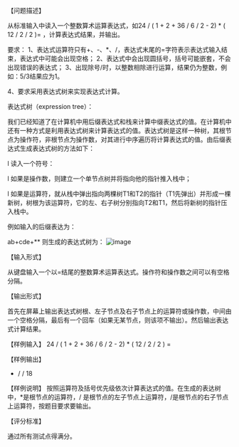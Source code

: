 【问题描述】

从标准输入中读入一个整数算术运算表达式，如24 / ( 1 + 2 + 36 / 6 / 2 - 2) * ( 12 / 2 / 2 )= ，计算表达式结果，并输出。

要求：
1、表达式运算符只有+、-、*、/，表达式末尾的=字符表示表达式输入结束，表达式中可能会出现空格；
2、表达式中会出现圆括号，括号可能嵌套，不会出现错误的表达式；
3、出现除号/时，以整数相除进行运算，结果仍为整数，例如：5/3结果应为1。

4、要求采用表达式树来实现表达式计算。

表达式树（expression tree）：

我们已经知道了在计算机中用后缀表达式和栈来计算中缀表达式的值。在计算机中还有一种方式是利用表达式树来计算表达式的值。表达式树是这样一种树，其根节点为操作符，非根节点为操作数，对其进行中序遍历将计算表达式的值。由后缀表达式生成表达式树的方法如下：

l  读入一个符号：

l  如果是操作数，则建立一个单节点树并将指向他的指针推入栈中；

l  如果是运算符，就从栈中弹出指向两棵树T1和T2的指针（T1先弹出）并形成一棵新树，树根为该运算符，它的左、右子树分别指向T2和T1，然后将新树的指针压入栈中。

例如输入的后缀表达为：

ab+cde+**
则生成的表达式树为：
![image](https://github.com/WHUCSstetman/Data-Structure-Experiment/assets/105272933/5e0302b4-cbee-4e31-8fef-d9ec3672528a)


【输入形式】

从键盘输入一个以=结尾的整数算术运算表达式。操作符和操作数之间可以有空格分隔。


【输出形式】

首先在屏幕上输出表达式树根、左子节点及右子节点上的运算符或操作数，中间由一个空格分隔，最后有一个回车（如果无某节点，则该项不输出）。然后输出表达式计算结果。

【样例输入】
24 / ( 1 + 2 + 36 / 6 / 2 - 2) * ( 12 / 2 / 2 )     =

【样例输出】
* / /
18

【样例说明】
按照运算符及括号优先级依次计算表达式的值。在生成的表达树中，*是根节点的运算符，/ 是根节点的左子节点上运算符，/是根节点的右子节点上运算符，按题目要求要输出。


【评分标准】

通过所有测试点得满分。
